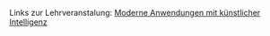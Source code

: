 Links zur Lehrveranstalung:
[Moderne Anwendungen mit künstlicher Intelligenz](https://lswi.de/lehre-lswi/moderne-anwendungen-mit-kuenstlicher-intelligenz)
